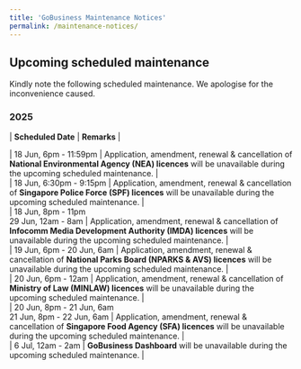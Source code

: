 ```yaml
---
title: 'GoBusiness Maintenance Notices'
permalink: /maintenance-notices/
---
```


## Upcoming scheduled maintenance

Kindly note the following scheduled maintenance. We apologise for the inconvenience caused. 


### 2025 

| **Scheduled Date** | **Remarks** |  

   

      
| 18 Jun, 6pm - 11:59pm | Application, amendment, renewal & cancellation of **National Environmental Agency (NEA) licences** will be unavailable during the upcoming scheduled maintenance. |   
| 18 Jun, 6:30pm - 9:15pm | Application, amendment, renewal & cancellation of **Singapore Police Force (SPF) licences** will be unavailable during the upcoming scheduled maintenance. |    
| 18 Jun, 8pm - 11pm<br>29 Jun, 12am - 8am | Application, amendment, renewal & cancellation of **Infocomm Media Development Authority (IMDA) licences** will be unavailable during the upcoming scheduled maintenance. |  
| 19 Jun, 6pm - 20 Jun, 6am | Application, amendment, renewal & cancellation of **National Parks Board (NPARKS & AVS) licences** will be unavailable during the upcoming scheduled maintenance. |    
| 20 Jun, 6pm - 12am | Application, amendment, renewal & cancellation of **Ministry of Law (MINLAW) licences** will be unavailable during the upcoming scheduled maintenance. |  
| 20 Jun, 8pm - 21 Jun, 6am <br> 21 Jun, 8pm - 22 Jun, 6am  | Application, amendment, renewal & cancellation of **Singapore Food Agency (SFA) licences** will be unavailable during the upcoming scheduled maintenance. |     
| 6 Jul, 12am - 2am | **GoBusiness Dashboard** will be unavailable during the upcoming scheduled maintenance. |    


<script src="/jquery/jquery.min.js"></script> <script src="/jquery/resize-tables.js"></script>
